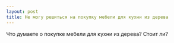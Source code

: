 ```yaml
---
layout: post 
title: Не могу решиться на покупку мебели для кухни из дерева 
--- 
```

Что думаете о покупке мебели для кухни из дерева? Стоит ли?
